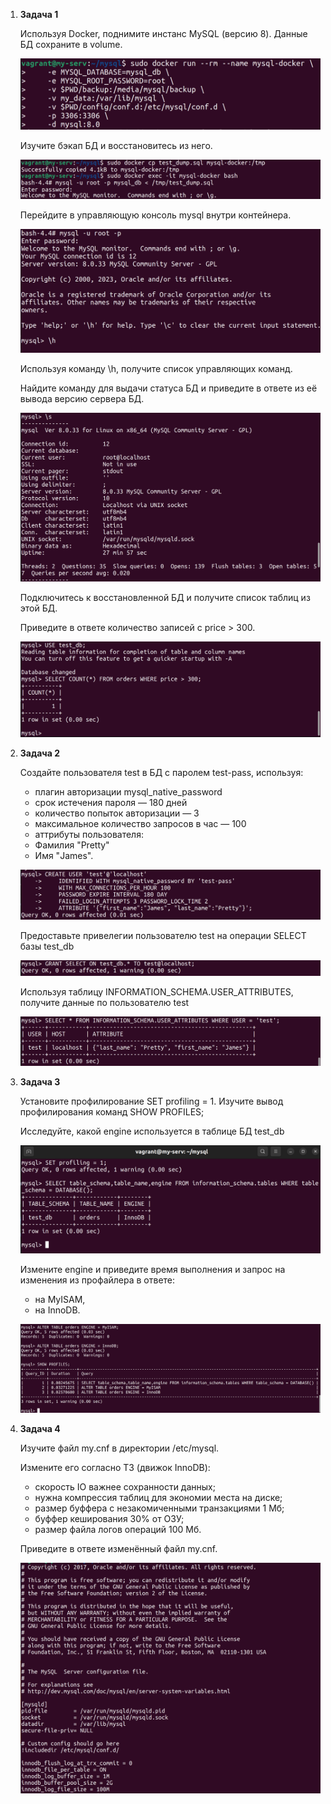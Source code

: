 1. **Задача 1**

	Используя Docker, поднимите инстанс MySQL (версию 8). Данные БД сохраните в volume.
	
	![db-3_1-1](./db-3_1-1.png)
	
	Изучите бэкап БД и восстановитесь из него.
	
	![db-3_1-2](./db-3_1-2.png)
	
	Перейдите в управляющую консоль mysql внутри контейнера.
	
	![db-3_1-3](./db-3_1-3.png)
	
	Используя команду \h, получите список управляющих команд.

	Найдите команду для выдачи статуса БД и приведите в ответе из её вывода версию сервера БД.
	
	![db-3_1-4](./db-3_1-4.png)
	
	Подключитесь к восстановленной БД и получите список таблиц из этой БД.
	
	Приведите в ответе количество записей с price > 300.
	
	![db-3_1-5](./db-3_1-5.png)
	
2. **Задача 2**

	Создайте пользователя test в БД c паролем test-pass, используя:

	- плагин авторизации mysql_native_password
	- срок истечения пароля — 180 дней
	- количество попыток авторизации — 3
	- максимальное количество запросов в час — 100
	- аттрибуты пользователя:
	- Фамилия "Pretty"
	- Имя "James".
	
	![db-3_2-1](./db-3_2-1.png)
	
	Предоставьте привелегии пользователю test на операции SELECT базы test_db
	
	![db-3_2-2](./db-3_2-2.png)
	
	Используя таблицу INFORMATION_SCHEMA.USER_ATTRIBUTES, получите данные по пользователю test
	
	![db-3_2-3](./db-3_2-3.png)
	
3. **Задача 3**

	Установите профилирование SET profiling = 1. Изучите вывод профилирования команд SHOW PROFILES;
	
	Исследуйте, какой engine используется в таблице БД test_db
	
	![db-3_3-1](./db-3_3-1.png)
	
	Измените engine и приведите время выполнения и запрос на изменения из профайлера в ответе:

	- на MyISAM,
	- на InnoDB.
	
	![db-3_3-2](./db-3_3-2.png)
	
4. **Задача 4**

	Изучите файл my.cnf в директории /etc/mysql.

	Измените его согласно ТЗ (движок InnoDB):

	- скорость IO важнее сохранности данных;
	- нужна компрессия таблиц для экономии места на диске;
	- размер буффера с незакомиченными транзакциями 1 Мб;
	- буффер кеширования 30% от ОЗУ;
	- размер файла логов операций 100 Мб.
	
	Приведите в ответе изменённый файл my.cnf.
	
	![db-3_4](./db-3_4.png)
	
	
